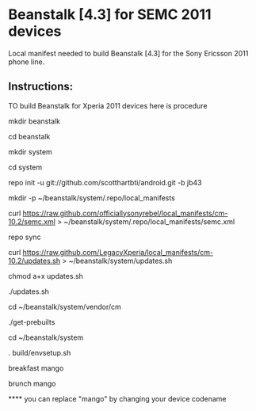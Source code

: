 Beanstalk [4.3] for SEMC 2011 devices
===============

Local manifest needed to build Beanstalk [4.3] for the Sony Ericsson 2011 phone line.

Instructions:
-------------


TO build Beanstalk for Xperia 2011 devices here is procedure

 mkdir beanstalk
 
 cd beanstalk
 
 mkdir system
 
 cd system
 
 repo init -u git://github.com/scotthartbti/android.git -b jb43
 
 mkdir -p ~/beanstalk/system/.repo/local_manifests
 
 curl https://raw.github.com/officiallysonyrebel/local_manifests/cm-10.2/semc.xml > ~/beanstalk/system/.repo/local_manifests/semc.xml
 
 repo sync
 
 curl https://raw.github.com/LegacyXperia/local_manifests/cm-10.2/updates.sh > ~/beanstalk/system/updates.sh
 
 chmod a+x updates.sh
 
 ./updates.sh
 
 cd ~/beanstalk/system/vendor/cm
 
 ./get-prebuilts
 
 cd ~/beanstalk/system
 
 . build/envsetup.sh
 
 breakfast mango
 
 brunch mango
 
 
 
 **** you can replace "mango" by changing your device codename
